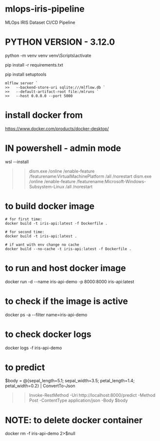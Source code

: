 # mlops-iris-pipeline
MLOps IRIS Dataset CI/CD Pipeline

# PYTHON VERSION - 3.12.0

python -m venv venv
venv\Scripts\activate

pip install -r requirements.txt

pip install setuptools

```
mlflow server `
>>   --backend-store-uri sqlite:///mlflow.db `
>>   --default-artifact-root file:/mlruns `
>>   --host 0.0.0.0 --port 5000
```

# install docker from 
https://www.docker.com/products/docker-desktop/


# IN powershell - admin mode
 wsl --install
>> dism.exe /online /enable-feature /featurename:VirtualMachinePlatform /all /norestart
>> dism.exe /online /enable-feature /featurename:Microsoft-Windows-Subsystem-Linux /all /norestart


# to build docker image
    # for first time:
    docker build -t iris-api:latest -f Dockerfile .

    # for second time:
    docker build -t iris-api:latest .

    # if want with env change no cache
    docker build --no-cache -t iris-api:latest -f Dockerfile .


# to run and host docker image
docker run -d --name iris-api-demo -p 8000:8000 iris-api:latest

# to check if the image is active
docker ps -a --filter name=iris-api-demo

# to check docker logs
docker logs -f iris-api-demo

# to predict
 $body = @{sepal_length=5.1; sepal_width=3.5; petal_length=1.4; petal_width=0.2} | ConvertTo-Json
>> Invoke-RestMethod -Uri http://localhost:8000/predict -Method Post -ContentType application/json -Body $body

# NOTE: to delete docker container
docker rm -f iris-api-demo 2>$null
